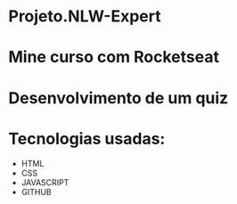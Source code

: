 # Projeto.NLW-Expert
# Mine curso com Rocketseat
# Desenvolvimento de um quiz

# Tecnologias usadas:

- HTML
- CSS
- JAVASCRIPT
- GITHUB
